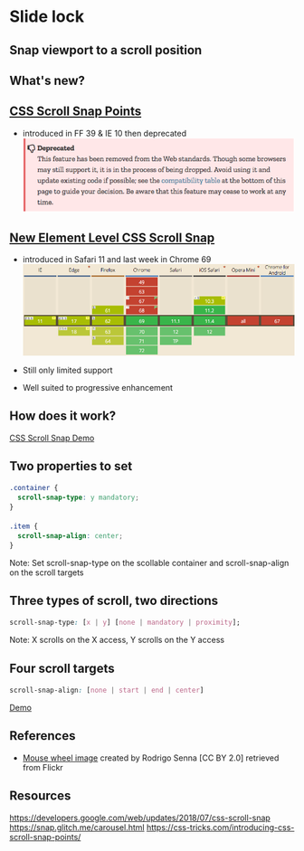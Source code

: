 <!-- .slide: data-background-image="images/17063208_a739b50788_o.jpg" -->
# Slide lock



## Snap viewport to a scroll position



## What's new?



## [CSS Scroll Snap Points](https://www.w3.org/TR/2015/WD-css-snappoints-1-20150326/)
* introduced in FF 39 & IE 10 then deprecated
![Deprecated Notice](images/MDN-deprecated.png)



## [New Element Level CSS Scroll Snap](https://www.w3.org/TR/css-scroll-snap-1/)
* introduced in Safari 11 and last week in Chrome 69
![Caniuse image](images/scroll-snap-caniuse.png)


* Still only limited support
* Well suited to progressive enhancement



## How does it work?
[CSS Scroll Snap Demo](https://codepen.io/elvey/pen/NLXVNj)


## Two properties to set

```css
.container {
  scroll-snap-type: y mandatory;  
}

.item {
  scroll-snap-align: center;
}
```

Note:
Set scroll-snap-type on the scollable container and scroll-snap-align on the scroll targets


## Three types of scroll, two directions
```css
scroll-snap-type: [x | y] [none | mandatory | proximity];
```

Note:
X scrolls on the X access, Y scrolls on the Y access


## Four scroll targets
```css
scroll-snap-align: [none | start | end | center]
```
[Demo](https://snap.glitch.me/carousel.html)



## References
* [Mouse wheel image](https://www.flickr.com/photos/negativz/17063208) created by Rodrigo Senna [CC BY 2.0] retrieved from Flickr



## Resources
https://developers.google.com/web/updates/2018/07/css-scroll-snap
https://snap.glitch.me/carousel.html
https://css-tricks.com/introducing-css-scroll-snap-points/
